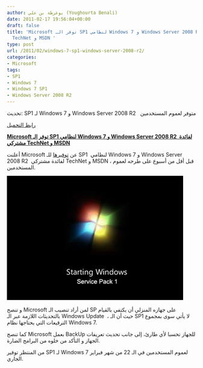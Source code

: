 ```yaml
---
author: يوغرطة بن علي (Youghourta Benali)
date: 2011-02-17 19:56:04+00:00
draft: false
title: 'Microsoft توفر الـ SP1 لنظامي Windows 7 و Windows Server 2008 R2  لفائدة مشتركي
  TechNet و MSDN '
type: post
url: /2011/02/windows-7-sp1-windows-server-2008-r2/
categories:
- Microsoft
tags:
- SP1
- Windows 7
- Windows 7 SP1
- Windows Server 2008 R2
---
```


تحديث: SP1 لـ Windows 7 و Windows Server 2008 R2   متوفر لعموم المستخدمين

[رابط التحميل](http://windows.microsoft.com/en-US/windows7/learn-how-to-install-windows-7-service-pack-1-sp1 )


**[Microsoft توفر الـ SP1 لنظامي Windows 7 و Windows Server 2008 R2  لفائدة مشتركي TechNet و MSDN](https://www.it-scoop.com/2011/02/windows-7-sp1-windows-server-2008-r2)**




أعلنت Microsoft عن [توفيرها](http://windowsteamblog.com/windows/b/bloggingwindows/archive/2011/02/16/windows-7-sp1-follow-up.aspx) للـ SP1  لنظامي Windows 7 و Windows Server 2008 R2  لفائدة مشتركي TechNet و MSDN ، قبل أقل من أسبوع على طرحه لعموم المستخدمين.


[![](windows_7_boot_screen_service_pack_1.jpg)
](https://www.it-scoop.com/2011/02/windows-7-sp1-windows-server-2008-r2)

و تنصح Microsoft لمن أراد تنصيب الـ SP على جهازه المنزلي أن يكتفي بالقيام بالتحديثات اللازمة عبر الـ Windows Update  ، حيث أن الـ SP1 لا يأتي سوى بمجموع الترقيعات التي يحتاجها نظام Windows 7.

كما تنصح Microsoft بعمل BackUp للجهاز تحسبا لأي طارئ، إلى جانب تحديث تعريفات الجهاز و التأكد من خلوه من البرامج الضارة.

من المنتظر توفير SP1 لـ Windows 7 لعموم المستخدمين في الـ 22 من شهر فبراير الجاري.
